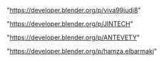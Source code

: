  
"https://developer.blender.org/p/viva99judi8"


"https://developer.blender.org/p/JINTECH"


"https://developer.blender.org/p/ANTEVETY"


"https://developer.blender.org/p/hamza.elbarmaki"


 
